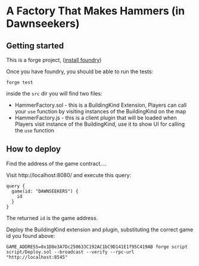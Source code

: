 # A Factory That Makes Hammers (in Dawnseekers)

## Getting started

This is a forge project, ([install foundry](https://book.getfoundry.sh/getting-started/installation))

Once you have foundry, you should be able to run the tests:

```
forge test
```

inside the `src` dir you will find two files:

* HammerFactory.sol - this is a BuildingKind Extension, Players can call your `use` function by visiting instances of the BuildingKind on the map
* HammerFactory.js - this is a client plugin that will be loaded when Players visit instance of the BuildingKind, use it to show UI for calling the `use` function

## How to deploy

Find the address of the game contract....

Visit http://localhost:8080/ and execute this query:

```
query {
  game(id: "DAWNSEEKERS") {
    id
  }
}
```

The returned `id` is the game address.

Deploy the BuildingKind extension and plugin, substituting the correct game id you found above:

```
GAME_ADDRESS=0x1D8e3A7Dc250633C192AC1bC9D141E1f95C419AB forge script script/Deploy.sol --broadcast --verify --rpc-url "http://localhost:8545"
```
